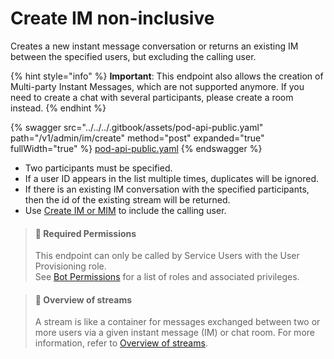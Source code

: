 # Create IM non-inclusive

Creates a new instant message conversation or returns an existing IM between the specified users, but excluding the calling user.

{% hint style="info" %}
**Important**: This endpoint also allows the creation of Multi-party Instant Messages, which are not supported anymore. If you need to create a chat with several participants, please create a room instead.
{% endhint %}

{% swagger src="../../../.gitbook/assets/pod-api-public.yaml" path="/v1/admin/im/create" method="post" expanded="true" fullWidth="true" %}
[pod-api-public.yaml](../../../.gitbook/assets/pod-api-public.yaml)
{% endswagger %}

* Two participants must be specified.
* If a user ID appears in the list multiple times, duplicates will be ignored.
* If there is an existing IM conversation with the specified participants, then the id of the existing stream will be returned.
* Use [Create IM or MIM](create-im-or-mim.md) to include the calling user.

> #### 🚧 Required Permissions
>
> This endpoint can only be called by Service Users with the User Provisioning role.\
> See [Bot Permissions](https://docs.developers.symphony.com/building-bots-on-symphony/configuration/bot-permissions) for a list of roles and associated privileges.

> #### 📘 Overview of streams
>
> A stream is like a container for messages exchanged between two or more users via a given instant message (IM) or chat room. For more information, refer to [Overview of streams](https://docs.developers.symphony.com/building-bots-on-symphony/datafeed/overview-of-streams).
